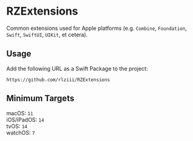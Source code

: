 # RZExtensions

Common extensions used for Apple platforms (e.g. `Combine`, `Foundation`, `Swift`, `SwiftUI`, `UIKit`, et cetera).

## Usage
Add the following URL as a Swift Package to the project:
```
https://github.com/rlziii/RZExtensions
```


## Minimum Targets
macOS: `11`  
iOS/iPadOS: `14`  
tvOS: `14`  
watchOS: `7`
